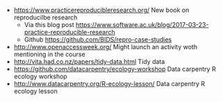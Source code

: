 - https://www.practicereproducibleresearch.org/ New book on reproducilbe research
    - Via this blog post https://www.software.ac.uk/blog/2017-03-23-practice-reproducible-research
    - Github https://github.com/BIDS/repro-case-studies
- http://www.openaccessweek.org/ Might launch an activity woth mentioning in the course
- http://vita.had.co.nz/papers/tidy-data.html Tidy data
- https://github.com/datacarpentry/ecology-workshop Data carpentry R ecology workshop
- http://www.datacarpentry.org/R-ecology-lesson/ Data carpentry R ecology lesson
